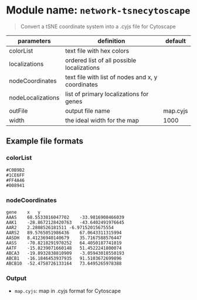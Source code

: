 # Module name: `network-tsnecytoscape`

> Convert a tSNE coordinate system into a .cyjs file for Cytoscape

| parameters | definition | default |
|------------|------------|---------|
| colorList | text file with hex colors | |
| localizations | ordered list of all possible localizations | |
| nodeCoordinates | text file with list of nodes and x, y coordinates |
| nodeLocalizations | list of primary localizations for genes | |
| outFile | output file name | map.cyjs |
| width | the ideal width for the map | 1000 |

## Example file formats

### colorList
```
#C0B9B2
#1CE6FF
#FF4A46
#008941
```

### nodeCoordinates
```
gene	x	y
AAAS	68.5533816047702	-33.9816908466039
AAK1	-28.8672128420763	-43.6402491976645
AAR2	2.2808526181511	-6.97152015675554
AARS2	89.5765051986436	67.0643311315994
AASDH	8.41236940140679	35.7167588576447
AASS	-70.8218291970252	64.4050187741019
AATF	-15.8239071660148	51.4522241800074
ABCA3	-19.8932838810909	-3.05943018550193
ABCB1	-16.1846453937935	91.5103672699896
ABCB10	-52.4758726133164	73.6495265978388
```

### Output
* `map.cyjs`: map in .cyjs format for Cytoscape
